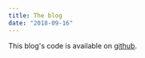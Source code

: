 ```yaml
---
title: The blog
date: "2018-09-16"
---
```


This blog's code is available on [github](https://github.com/jpodeszwik/blog).
